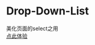 Drop-Down-List
==============

美化页面的select之用<br/>
<a href="http://abap.cloudfoundry.com/article/74.html" target="_blank">点此体验</a>

